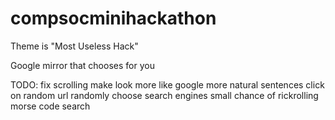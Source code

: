 # compsocminihackathon

Theme is "Most Useless Hack"

Google mirror that chooses for you


TODO:
fix scrolling
make look more like google
more natural sentences
click on random url
randomly choose search engines
small chance of rickrolling
morse code search